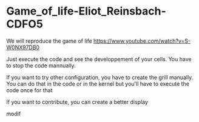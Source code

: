 # Game_of_life-Eliot_Reinsbach-CDFO5
We will reproduce the game of life https://www.youtube.com/watch?v=S-W0NX97DB0


Just execute the code and see the developpement of your cells.
You have to stop the code mannually.

If you want to try other configuration, you have to create the grill manually.
You can do that in the code or in the kernel but you'll have to execute the code once for that


If you want to contribute, you can create a better display

modif
